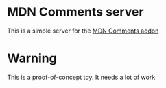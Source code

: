 # MDN Comments server

This is a simple server for the [MDN Comments addon](https://github.com/soapdog/firefox-addon-mdn-comments)

# Warning

This is a proof-of-concept toy. It needs a lot of work

